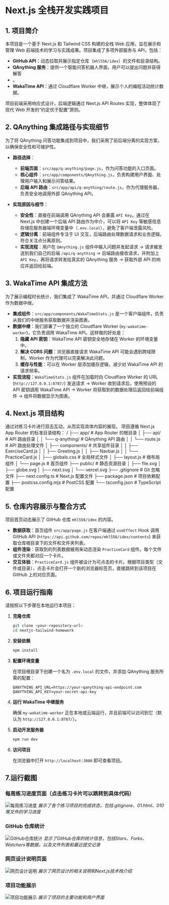 # Next.js 全栈开发实践项目

## 1. 项目简介

本项目是一个基于 Next.js 和 Tailwind CSS 构建的全栈 Web 应用，旨在展示和管理 Web 前端技术的学习与实践成果。项目集成了多项外部服务与 API，包括：

- **GitHub API**：动态拉取并展示指定仓库（`mhl556/idex`）的文件和目录结构。
- **QAnything 服务**：提供一个智能问答机器人界面，用户可以提出问题并获得解答
- 。
- **WakaTime API**：通过 Cloudflare Worker 中继，展示个人的编程活动统计数据。

项目前端采用响应式设计，后端逻辑通过 Next.js API Routes 实现，整体体现了现代 Web 开发的“约定优于配置”原则。

## 2. QAnything 集成路径与实现细节

为了将 QAnything 问答功能集成到项目中，我们采用了前后端分离的实现方案，以确保安全性和可维护性。

- **路径选择**：
  - **前端页面**：`src/app/q-anything/page.js`，作为问答功能的入口页面。
  - **核心组件**：`src/app/components/QAnything.js`，负责构建用户界面、处理用户输入和展示问答结果。
  - **后端 API 路由**：`src/app/api/q-anything/route.js`，作为代理服务器，负责安全地调用外部 QAnything API。

- **实现原因与细节**：
  - **安全性**：直接在前端调用 QAnything API 会暴露 `API Key`。通过在 Next.js 中创建一个后端 API 路由作为中介，可以将 `API Key` 等敏感信息存储在服务器端环境变量中（`.env.local`），避免了客户端泄露风险。
  - **逻辑分离**：前端组件专注于 UI 交互，后端路由处理数据请求和业务逻辑，符合关注点分离原则。
  - **实现流程**：用户在 `QAnything.js` 组件中输入问题并发起请求 -> 请求被发送到我们自己的后端 `/api/q-anything` -> 后端路由接收请求，并附加上 `API Key`，再将请求转发给真实的 QAnything 服务 -> 获取外部 API 的响应并返回给前端。

## 3. WakaTime API 集成方法

为了展示编程时长统计，我们集成了 WakaTime API，并通过 Cloudflare Worker 作为数据中继。

- **集成组件**：`src/app/components/WakaTimeStats.js` 是一个客户端组件，负责从我们的中继服务获取数据并渲染图表。
- **数据中继**：我们部署了一个独立的 Cloudflare Worker (`my-wakatime-worker`)，它负责调用 WakaTime API。这样做的好处是：
  1.  **隐藏 API 密钥**：WakaTime API 密钥安全地存储在 Worker 的环境变量中。
  2.  **解决 CORS 问题**：浏览器直接请求 WakaTime API 可能会遇到跨域限制，Worker 作为代理可以完美解决此问题。
  3.  **缓存与性能**：可以在 Worker 层添加缓存逻辑，减少对 WakaTime API 的请求频率。
- **实现流程**：`WakaTimeStats.js` 组件在加载时向 Cloudflare Worker 的 URL (`http://127.0.0.1:8787/`) 发送请求 -> Worker 收到请求后，使用预设的 API 密钥调用 WakaTime API -> Worker 将获取到的数据处理后返回给前端组件 -> 组件将数据显示为图表。

## 4. Next.js 项目结构
通过对练习卡片进行双击互动，从而实现具体内容的展现。
项目遵循 Next.js App Router 的标准目录结构：
/
├── app/                    # App Router 的根目录
│   ├── api/               # API 路由目录
│   │   └── q-anything/    # QAnything API 路由
│   │       └── route.js   # API 路由处理文件
│   ├── components/        # 共享组件目录
│   │   ├── ExerciseCard.js
│   │   ├── Greeting.js
│   │   ├── Navbar.js
│   │   └── PracticeCard.js
│   ├── globals.css        # 全局样式文件
│   ├── layout.js          # 根布局组件
│   └── page.js            # 首页组件
├── public/                # 静态资源目录
│   ├── file.svg
│   ├── globe.svg
│   ├── next.svg
│   └── vercel.svg
├── .gitignore             # Git 忽略文件
├── next.config.ts         # Next.js 配置文件
├── package.json           # 项目依赖配置
├── postcss.config.mjs     # PostCSS 配置
└── tsconfig.json          # TypeScript 配置

## 5. 仓库内容展示与整合方式

项目首页动态展示了 GitHub 仓库 `mhl556/idex` 的内容。

- **数据获取**：首页组件 `src/app/page.js` 在客户端通过 `useEffect` Hook 调用 GitHub API (`https://api.github.com/repos/mhl556/idex/contents`) 来获取仓库根目录下的文件和文件夹列表。
- **组件渲染**：获取到的列表数据被用来动态渲染 `PracticeCard` 组件。每个文件或文件夹都对应一个卡片。
- **交互体验**：`PracticeCard.js` 组件被设计为可点击的卡片。根据项目类型（文件或目录），点击卡片会打开一个新的浏览器标签页，直接跳转到该项目在 GitHub 上的对应页面。

## 6. 项目运行指南

请按照以下步骤在本地运行本项目：

1.  **克隆仓库**

    ```bash
    git clone <your-repository-url>
    cd nextjs-tailwind-homework
    ```

2.  **安装依赖**

    ```bash
    npm install
    ```

3.  **配置环境变量**

    在项目根目录下创建一个名为 `.env.local` 的文件，并添加 QAnything 服务所需的配置：

    ```
    QANYTHING_API_URL=https://your-qanything-api-endpoint.com
    QANYTHING_API_KEY=your-secret-api-key
    ```

4.  **运行 WakaTime 中继服务**

    确保 `my-wakatime-worker` 正在本地或云端运行，并且前端可以访问到它（默认为 `http://127.0.0.1:8787/`）。

5.  **启动开发服务器**

    ```bash
    npm run dev
    ```

6.  **访问项目**

    在浏览器中打开 `http://localhost:3000` 即可查看项目。
## 7.运行截图

### 每周练习进度页面（点击练习卡片可以跳转到具体代码）
![每周练习进度](picture/image1.png)
*展示了各个练习项目的完成状态，包括.gitignore、01.html、010等文件的学习进度*

### GitHub 仓库统计
![GitHub仓库统计](picture/image2.png)
*显示了GitHub仓库的统计信息，包括Stars、Forks、Watchers等数据，以及文件列表和最近提交记录*

### 网页设计说明页面
![网页设计说明](picture/image3.png)
*展示了网页设计的相关说明和Next.js技术栈介绍*

### 项目功能展示
![项目功能展示](picture/image4.png)
*展示了项目的主要功能和用户界面*

